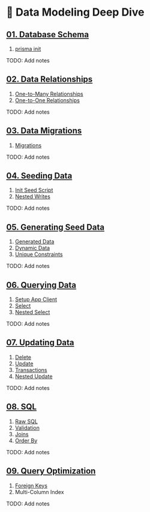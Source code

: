 # 💾 Data Modeling Deep Dive

## [01. Database Schema](./01.schema/)

1. [prisma init](./01.schema/01.init/)

TODO: Add notes

## [02. Data Relationships](./02.relationships/`)

1. [One-to-Many Relationships](./02.relationships/01.one-to-many/)
2. [One-to-One Relationships](./02.relationships/02.one-to-one/)

TODO: Add notes

## [03. Data Migrations](./03.migrations/)

1. [Migrations](./03.migrations/01.migrations/)

TODO: Add notes

## [04. Seeding Data](./04.seed/)

1. [Init Seed Script](./04.seed/01.init/)
2. [Nested Writes](./04.seed/02.nested/)

TODO: Add notes

## [05. Generating Seed Data](./05.generated/)

1. [Generated Data](./05.generated/01.generated/)
2. [Dynamic Data](./05.generated/02.dynamic/)
3. [Unique Constraints](./05.generated/03.unique/)

TODO: Add notes

## [06. Querying Data](./06.querying/)

1. [Setup App Client](./06.querying/01.client/)
2. [Select](./06.querying/02.select/)
3. [Nested Select](./06.querying/03.nested-select/)

TODO: Add notes

## [07. Updating Data](./07.updating/)

1. [Delete](./07.updating/01.delete/)
2. [Update](./07.updating/02.update/)
3. [Transactions](./07.updating/03.transactions/)
4. [Nested Update](./07.updating/04.nested/)

TODO: Add notes

## [08. SQL](./08.sql/)

1. [Raw SQL](./08.sql/01.sql/)
2. [Validation](./08.sql/02.validation/)
3. [Joins](./08.sql/03.join/)
4. [Order By](./08.sql/04.order/)

TODO: Add notes

## [09. Query Optimization](./09.optimize/)

1.  [Foreign Keys](./09.optimize/01.foreign-keys/)
2.  Multi-Column Index

TODO: Add notes
